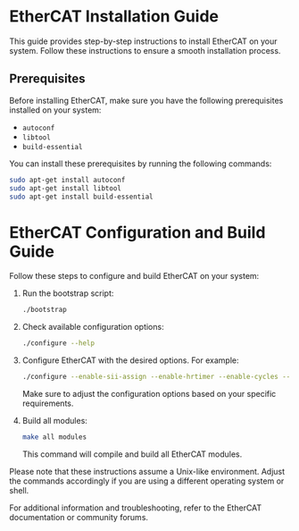 # EtherCAT Installation Guide

This guide provides step-by-step instructions to install EtherCAT on your system. Follow these instructions to ensure a smooth installation process.

## Prerequisites

Before installing EtherCAT, make sure you have the following prerequisites installed on your system:

- `autoconf`
- `libtool`
- `build-essential`

You can install these prerequisites by running the following commands:

```bash
sudo apt-get install autoconf
sudo apt-get install libtool
sudo apt-get install build-essential
```
# EtherCAT Configuration and Build Guide

Follow these steps to configure and build EtherCAT on your system:

1. Run the bootstrap script:

    ```bash
    ./bootstrap
    ```

2. Check available configuration options:

    ```bash
    ./configure --help
    ```

3. Configure EtherCAT with the desired options. For example:

    ```bash
    ./configure --enable-sii-assign --enable-hrtimer --enable-cycles --disable-eoe --disable-8139too --sysconfdir=/etc
    ```

   Make sure to adjust the configuration options based on your specific requirements.

4. Build all modules:

    ```bash
    make all modules
    ```

   This command will compile and build all EtherCAT modules.

Please note that these instructions assume a Unix-like environment. Adjust the commands accordingly if you are using a different operating system or shell.

For additional information and troubleshooting, refer to the EtherCAT documentation or community forums.


